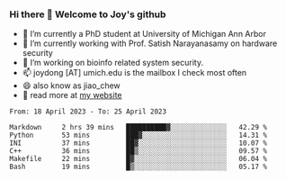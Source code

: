 ### Hi there 👋 Welcome to Joy's github

- 🔭 I’m currently a PhD student at University of Michigan Ann Arbor
- 🌱 I’m currently working with Prof. Satish Narayanasamy on hardware security
- 👯 I’m working on bioinfo related system security. 
- 📫 joydong [AT] umich.edu is the mailbox I check most often
- 😄 also know as jiao_chew
- 💬 read more at [my website](https://joydddd.github.io/)
<!--START_SECTION:waka-->

```text
From: 18 April 2023 - To: 25 April 2023

Markdown     2 hrs 39 mins   ██████████▓░░░░░░░░░░░░░░   42.29 %
Python       53 mins         ███▓░░░░░░░░░░░░░░░░░░░░░   14.31 %
INI          37 mins         ██▓░░░░░░░░░░░░░░░░░░░░░░   10.07 %
C++          36 mins         ██▒░░░░░░░░░░░░░░░░░░░░░░   09.57 %
Makefile     22 mins         █▓░░░░░░░░░░░░░░░░░░░░░░░   06.04 %
Bash         19 mins         █▒░░░░░░░░░░░░░░░░░░░░░░░   05.17 %
```

<!--END_SECTION:waka-->
